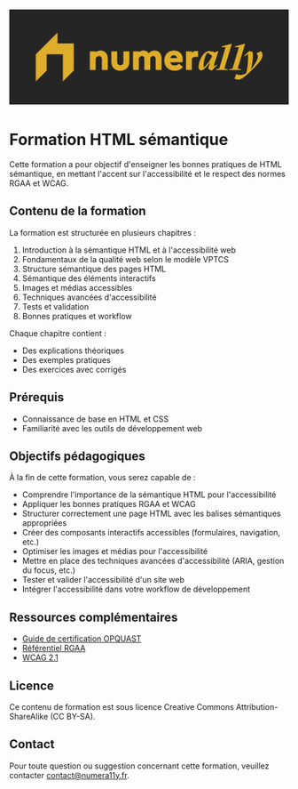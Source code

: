 <h1 align="center">
  <img src="numera11y.png" alt="numera11y">
</h1>

# Formation HTML sémantique

Cette formation a pour objectif d'enseigner les bonnes pratiques de HTML sémantique, en mettant l'accent sur l'accessibilité et le respect des normes RGAA et WCAG.

## Contenu de la formation

La formation est structurée en plusieurs chapitres :

1. Introduction à la sémantique HTML et à l'accessibilité web
2. Fondamentaux de la qualité web selon le modèle VPTCS
3. Structure sémantique des pages HTML
4. Sémantique des éléments interactifs
5. Images et médias accessibles
6. Techniques avancées d'accessibilité
7. Tests et validation
8. Bonnes pratiques et workflow

Chaque chapitre contient :
- Des explications théoriques
- Des exemples pratiques
- Des exercices avec corrigés

## Prérequis

- Connaissance de base en HTML et CSS
- Familiarité avec les outils de développement web

## Objectifs pédagogiques

À la fin de cette formation, vous serez capable de :

- Comprendre l'importance de la sémantique HTML pour l'accessibilité
- Appliquer les bonnes pratiques RGAA et WCAG
- Structurer correctement une page HTML avec les balises sémantiques appropriées
- Créer des composants interactifs accessibles (formulaires, navigation, etc.)
- Optimiser les images et médias pour l'accessibilité
- Mettre en place des techniques avancées d'accessibilité (ARIA, gestion du focus, etc.)
- Tester et valider l'accessibilité d'un site web
- Intégrer l'accessibilité dans votre workflow de développement

## Ressources complémentaires

- [Guide de certification OPQUAST](lien_vers_le_guide)
- [Référentiel RGAA](https://www.numerique.gouv.fr/publications/rgaa-accessibilite/)
- [WCAG 2.1](https://www.w3.org/TR/WCAG21/)

## Licence

Ce contenu de formation est sous licence Creative Commons Attribution-ShareAlike (CC BY-SA).

## Contact

Pour toute question ou suggestion concernant cette formation, veuillez contacter [contact@numera11y.fr](mailto:contact@numera11y.fr).

